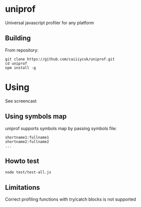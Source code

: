 # uniprof

Universal javascript profiler for any platform

## Building

From repository:
```
git clone https://github.com/caiiiycuk/uniprof.git
cd uniprof
npm install -g
```

# Using

See screencast

## Using symbols map

uniprof supports symbols map by passing symbols file:

```
shortname1:fullname1
shortname2:fullname2
...
```

## Howto test

```
node test/test-all.js
```

## Limitations

Correct profiling functions with try/catch blocks is not supported